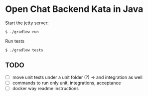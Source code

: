 # Open Chat Backend Kata in Java

Start the jetty server:

```
$ ./gradlew run
```

Run tests

```
$ ./gradlew tests
```


## TODO

- [ ] move unit tests under a unit folder (?) -> and integration as well
- [ ] commands to run only unit, integrations, acceptance
- [ ] docker way readme instructions